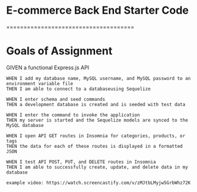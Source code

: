 # E-commerce Back End Starter Code
=====================================
# Goals of Assignment
GIVEN a functional Express.js API

    WHEN I add my database name, MySQL username, and MySQL password to an environment variable file
    THEN I am able to connect to a databaseusing Sequelize

    WHEN I enter schema and seed commands
    THEN a development database is created and is seeded with test data

    WHEN I enter the command to invoke the application
    THEN my server is started and the Sequelize models are synced to the MySQL database

    WHEN I open API GET routes in Insomnia for categories, products, or tags
    THEN the data for each of these routes is displayed in a formatted JSON

    WHEN I test API POST, PUT, and DELETE routes in Insomnia
    THEN I am able to successfully create, update, and delete data in my database
    
    example video: https://watch.screencastify.com/v/zMJtbLMyjw5GrbWhz72K
